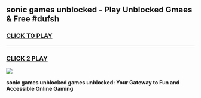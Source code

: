 
## sonic games unblocked - Play Unblocked Gmaes & Free #dufsh
<h3>
<a href="https://premium.freeplayer.one?title=sonic_games_unblocked&ref=03M">CLICK TO PLAY</a></h3>
<hr>

<h3>
<a href="https://premium.freeplayer.one?title=sonic_games_unblocked&ref=03M">CLICK 2 PLAY</a>
  
</h3>

<a href="https://premium.freeplayer.one?title=sonic_games_unblocked&ref=03M"><img src="https://clearcache.store/games.png"></a>


**sonic games unblocked games unblocked: Your Gateway to Fun and Accessible Online Gaming**
